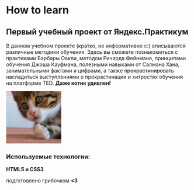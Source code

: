 # How to learn
## Первый учебный проект от Яндекс.Практикум

В данном учебном проекте (кратко, но информативно с:) описываются различные методики обучения. Здесь вы сможете познакомиться с практиками Барбары Оакли, методом Ричарда Фейнмана, принципами обучения Джоша Кауфмана, полезными навыками от Салмана Хана, занимательными фактами и цифрами, а также ~~прокрастинировать~~ насладиться выступлениями о прокрастинации и хитростях обучения на платформе TED. **Даже котик удивлен!**

<img  src="./images/gif-1.gif" width="30%">


### Используемые технологии:
**HTML5 и CSS3**

подготовлено грибочком **<3**
